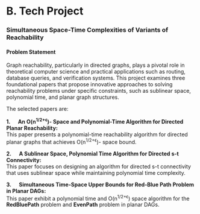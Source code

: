 <h1>B. Tech Project</h1>

<h3>Simultaneous Space-Time Complexities of Variants of Reachability</h3>

<h4>Problem Statement</h4>

Graph reachability, particularly in directed graphs, plays a pivotal role in theoretical computer science and practical applications such as routing, database queries, and verification systems. This project examines three foundational papers that propose innovative approaches to solving reachability problems under specific constraints, such as sublinear space, polynomial time, and planar graph structures.

The selected papers are:

<b>1.​ &emsp; An O(n<sup>1/2+ϵ</sup>)- Space and Polynomial-Time Algorithm for Directed Planar Reachability:</b><br>This paper presents a polynomial-time reachability algorithm for directed planar graphs that achieves O(n<sup>1/2+ϵ</sup>)- space bound.​

<b>2.​ &emsp; A Sublinear Space, Polynomial Time Algorithm for Directed s-t Connectivity:</b><br>This paper focuses on designing an algorithm for directed s-t connectivity that uses sublinear space while maintaining polynomial time complexity.​

<b>3.​ &emsp; Simultaneous Time-Space Upper Bounds for Red-Blue Path Problem in Planar DAGs:</b><br>This paper exhibit a polynomial time and O(n<sup>1/2+ϵ</sup>) space algorithm for the <b>RedBluePath</b> problem and <b>EvenPath</b> problem in planar DAGs.